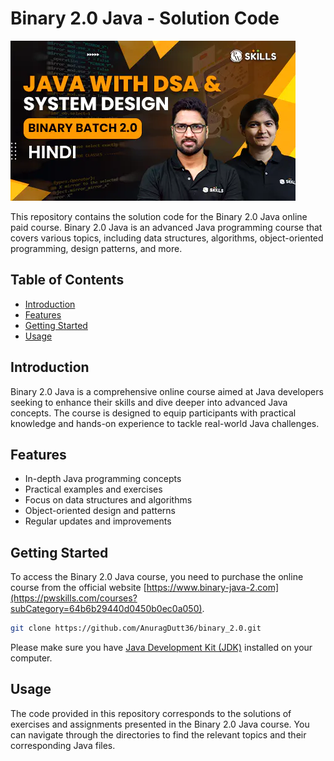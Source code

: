 # Binary 2.0 Java - Solution Code

![Binary 2.0 Java](Img/64216620af09d6f5fb568f80.png)

This repository contains the solution code for the Binary 2.0 Java online paid course. Binary 2.0 Java is an advanced Java programming course that covers various topics, including data structures, algorithms, object-oriented programming, design patterns, and more.

## Table of Contents

- [Introduction](#introduction)
- [Features](#features)
- [Getting Started](#getting-started)
- [Usage](#usage)

## Introduction

Binary 2.0 Java is a comprehensive online course aimed at Java developers seeking to enhance their skills and dive deeper into advanced Java concepts. The course is designed to equip participants with practical knowledge and hands-on experience to tackle real-world Java challenges.

## Features

- In-depth Java programming concepts
- Practical examples and exercises
- Focus on data structures and algorithms
- Object-oriented design and patterns
- Regular updates and improvements

## Getting Started

To access the Binary 2.0 Java course, you need to purchase the online course from the official website [https://www.binary-java-2.com](https://pwskills.com/courses?subCategory=64b6b29440d0450b0ec0a050).

```bash
git clone https://github.com/AnuragDutt36/binary_2.0.git
```

Please make sure you have [Java Development Kit (JDK)](https://www.oracle.com/java/technologies/javase-downloads.html) installed on your computer.

## Usage

The code provided in this repository corresponds to the solutions of exercises and assignments presented in the Binary 2.0 Java course. You can navigate through the directories to find the relevant topics and their corresponding Java files.

